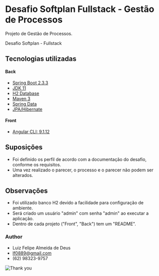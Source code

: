# Desafio Softplan Fullstack - Gestão de Processos

Projeto de Gestão de Processos.

Desafio Softplan - Fullstack

## Tecnologias utilizadas

#### Back

- [Spring Boot 2.3.3](https://spring.io/projects/spring-boot)
- [JDK 11](https://www.oracle.com/java/technologies/javase-jdk11-downloads.html)
- [H2 Database](https://www.postgresql.org/download/)
- [Maven 3](https://maven.apache.org)
- [Spring Data](http://projects.spring.io/spring-data/)
- [JPA/Hibernate](http://hibernate.org/)

#### Front

- [Angular CLI: 9.1.12](https://angular.io/)

## Suposições

- Foi definido os perfil de acordo com a documentação do desafio, conforme os requisitos.
- Uma vez realizado o parecer, o processo e o parecer não podem ser alterados.

## Observações

- Foi utilizado banco H2 devido a facilidade para configuração de ambiente.
- Será criado um usuário "admin" com senha "admin" ao executar a aplicação.
- Dentro de cada projeto ("Front", "Back") tem um "README".

### Author

- Luiz Felipe Almeida de Deus
- lf0889@gmail.com
- (62) 98323-9757

![Thank you](https://media.giphy.com/media/KJ1f5iTl4Oo7u/giphy-downsized-large.gif)
